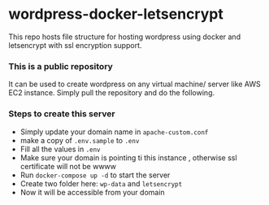 # wordpress-docker-letsencrypt
This repo hosts file structure for hosting  wordpress using docker and letsencrypt with ssl encryption support.

### This is a public repository
It can be used to create wordpress on any virtual machine/ server like AWS EC2 instance. Simply pull the repository and do the following.
### Steps to create this server
- Simply update your domain name in `apache-custom.conf`
- make a copy of `.env.sample` to `.env`
- Fill all the values in `.env`
- Make sure your domain is pointing ti this instance , otherwise ssl certificate will not be wwww
- Run `docker-compose up -d` to start the server
- Create two folder here: `wp-data` and `letsencrypt`
- Now it will be accessible from your domain
  

